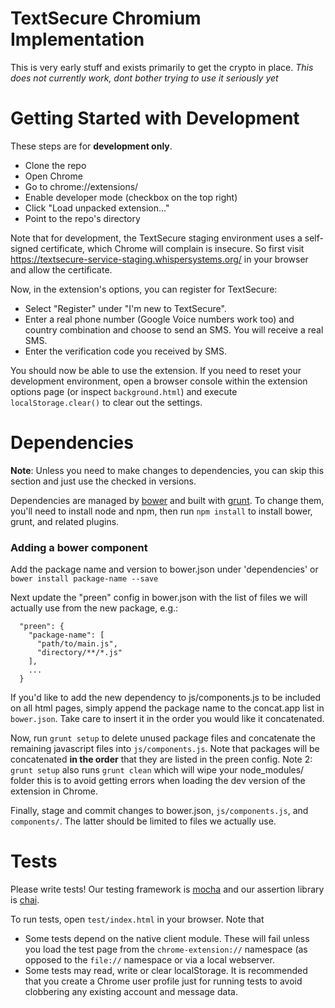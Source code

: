 TextSecure Chromium Implementation
==================================

This is very early stuff and exists primarily to get the crypto in place.
*This does not currently work, dont bother trying to use it seriously yet*

Getting Started with Development
================================

These steps are for **development only**.

* Clone the repo
* Open Chrome
* Go to chrome://extensions/
* Enable developer mode (checkbox on the top right)
* Click "Load unpacked extension..."
* Point to the repo's directory

Note that for development, the TextSecure staging environment uses a
self-signed certificate, which Chrome will complain is insecure. So first visit
<https://textsecure-service-staging.whispersystems.org/> in your browser and
allow the certificate.

Now, in the extension's options, you can register for TextSecure:

* Select "Register" under "I'm new to TextSecure".
* Enter a real phone number (Google Voice numbers work too) and country
  combination and choose to send an SMS. You will receive a real SMS.
* Enter the verification code you received by SMS.

You should now be able to use the extension. If you need to reset your
development environment, open a browser console within the extension options
page (or inspect `background.html`) and execute `localStorage.clear()` to clear
out the settings.

Dependencies
============

**Note**: Unless you need to make changes to dependencies, you can skip this
section and just use the checked in versions.

Dependencies are managed by [bower](bower.io) and built with
[grunt](gruntjs.com). To change them, you'll need to install node and npm, then
run `npm install` to install bower, grunt, and related plugins.

### Adding a bower component

Add the package name and version to bower.json under 'dependencies' or `bower
install package-name --save`

Next update the "preen" config in bower.json with the list of files we will
actually use from the new package, e.g.:
```
  "preen": {
    "package-name": [
      "path/to/main.js",
      "directory/**/*.js"
    ],
    ...
  }
```
If you'd like to add the new dependency to js/components.js to be included on
all html pages, simply append the package name to the concat.app list in
`bower.json`. Take care to insert it in the order you would like it
concatenated.

Now, run `grunt setup` to delete unused package files and concatenate the remaining
javascript files into `js/components.js`. Note that packages will be
concatenated **in the order** that they are listed in the preen config.
Note 2: `grunt setup` also runs `grunt clean` which will wipe your node_modules/ folder
this is to avoid getting errors when loading the dev version of the extension in Chrome.

Finally, stage and commit changes to bower.json, `js/components.js`,
and `components/`. The latter should be limited to files we actually use.

Tests
=====
Please write tests! Our testing framework is
[mocha](http://visionmedia.github.io/mocha/) and our assertion library is
[chai](http://chaijs.com/api/assert/).

To run tests, open `test/index.html` in your browser. Note that

 * Some tests depend on the native client module. These will fail unless you
   load the test page from the `chrome-extension://` namespace (as opposed to
   the `file://` namespace or via a local webserver.
 * Some tests may read, write or clear localStorage. It is recommended that you
   create a Chrome user profile just for running tests to avoid clobbering any
   existing account and message data.
